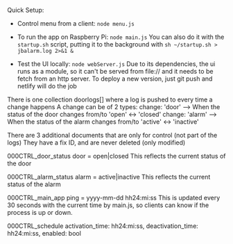 Quick Setup:

- Control menu from a client: `node menu.js`

- To run the app on Raspberry Pi: `node main.js`
  You can also do it with the `startup.sh` script, putting it to the background with `sh ~/startup.sh > jbalarm.log 2>&1 &`

- Test the UI locally: `node webServer.js`
  Due to its dependencies, the ui runs as a module, so it can't be served from file:// and it needs to be fetch from an http server.
  To deploy a new version, just git push and netlify will do the job

There is one collection doorlogs[] where a log is pushed to every time a change happens
A change can be of 2 types: 
change: 'door'   --> When the status of the door changes from/to 'open' <-> 'closed'
change: 'alarm'  --> When the status of the alarm changes from/to 'active' <-> 'inactive'

There are 3 additional documents that are only for control (not part of the logs)
They have a fix ID, and are never deleted (only modified)

000CTRL_door_status     door  = open|closed           This reflects the current status of the door

000CTRL_alarm_status    alarm = active|inactive       This reflects the current status of the alarm

000CTRL_main_app        ping  = yyyy-mm-dd hh24:mi:ss This is updated every 30 seconds with the current time by main.js, so clients can know if the process is up or down.

000CTRL_schedule        activation_time: hh24:mi:ss, deactivation_time: hh24:mi:ss, enabled: bool

